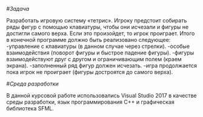 #*Задача*

Разработать игровую систему «тетрис». Игроку предстоит собирать ряды фигур с помощью клавиатуры, чтобы они исчезали и фигуры не достигли самого верха.
Если это произойдет, то игрок проиграет.
Итого в конечной программе должно быть реализовано следующее: 
-управление с клавиатуры (в данном случае через стрелки).
-особые взаимодействия (поворот фигуры и быстрое падение фигуры).
-фигуры взаимодействуют друг с другом и ограничивающим полем (краем экрана).
-заполненный ряд фигур должен исчезать.
-игра продолжается пока игрок не проиграет (фигуры достроятся до самого верха).

#*Среда разработки*

В данной курсовой работе использовались Visual Studio 2017 в качестве среды разработки, язык программирования С++ и графическая библиотека SFML. 

